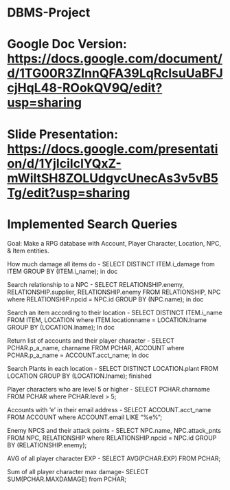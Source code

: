 # DBMS-Project
# Google Doc Version: https://docs.google.com/document/d/1TG00R3ZInnQFA39LqRclsuUaBFJcjHqL48-ROokQV9Q/edit?usp=sharing
# Slide Presentation: https://docs.google.com/presentation/d/1YjIciIclYQxZ-mWiltSH8ZOLUdgvcUnecAs3v5vB5Tg/edit?usp=sharing

# Implemented Search Queries
Goal: Make a RPG database with Account, Player Character, Location, NPC, & Item entities. 

How much damage all items do - SELECT DISTINCT ITEM.i_damage from ITEM GROUP BY (ITEM.i_name); in doc

Search relationship to a NPC - SELECT RELATIONSHIP.enemy, RELATIONSHIP.supplier, RELATIONSHIP.enemy FROM RELATIONSHIP, NPC where RELATIONSHIP.npcid = NPC.id GROUP BY (NPC.name); in doc

Search an item according to their location - SELECT DISTINCT ITEM.i_name FROM ITEM, LOCATION where ITEM.locationname = LOCATION.lname GROUP BY (LOCATION.lname);
In doc

Return list of accounts and their player character - SELECT PCHAR.p_a_name, charname FROM PCHAR, ACCOUNT where PCHAR.p_a_name = ACCOUNT.acct_name;
In doc

Search Plants in each location - SELECT DISTINCT LOCATION.plant FROM LOCATION GROUP BY (LOCATION.lname); finished

 Player characters who are level 5 or higher - SELECT PCHAR.charname FROM PCHAR where PCHAR.level > 5;

 Accounts with ‘e’ in their email address - SELECT ACCOUNT.acct_name FROM ACCOUNT where ACCOUNT.email LIKE “%e%”;

 Enemy NPCS and their attack points - SELECT NPC.name, NPC.attack_pnts FROM NPC, RELATIONSHIP where RELATIONSHIP.npcid = NPC.id GROUP BY (RELATIONSHIP.enemy);

AVG of all player character EXP - SELECT AVG(PCHAR.EXP) FROM PCHAR;

 Sum of all player character max damage- SELECT SUM(PCHAR.MAXDAMAGE) from PCHAR;
